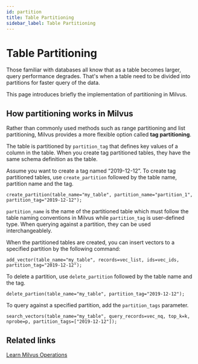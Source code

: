 ```yaml
---
id: partition
title: Table Partitioning
sidebar_label: Table Partitioning
---
```


# Table Partitioning

Those familiar with databases all know that as a table becomes larger, query performance degrades. That's when a table need to be divided into partitions for faster query of the data.

This page introduces briefly the implementation of partitioning in Milvus. 

## How partitioning works in Milvus

Rather than commonly used methods such as range partitioning and list partitioning, Milvus provides a more flexible option called **tag partitioning**.

The table is partitioned by `partition_tag` that defines key values of a column in the table. When you create tag partitioned tables, they have the same schema definition as the table.

Assume you want to create a tag named “2019-12-12”. To create tag partitioned tables, use `create_partition` followed by the table name, partition name and the tag.

```shell
create_partition(table_name="my_table", partition_name="partition_1", partition_tag="2019-12-12");
```

`partition_name` is the name of the partitioned table which must follow the table naming conventions in Milvus while `partition_tag` is user-defined type. When querying against a partition, they can be used interchangeablely.

When the partitioned tables are created, you can insert vectors to a specified partition by the following command: 

```shell
add_vector(table_name="my_table", records=vec_list, ids=vec_ids, partition_tag="2019-12-12");
```

To delete a partition, use `delete_partition` followed by the table name and the tag.

```shell
delete_partion(table_name="my_table", partition_tag="2019-12-12");
```

To query against a specified partition, add the `partition_tags` parameter.

```shell
search_vectors(table_name="my_table", query_records=vec_nq, top_k=k, nprobe=p, partition_tags=["2019-12-12"]);
```

## Related links

[Learn Milvus Operations](../userguide/milvus_operation.md)
